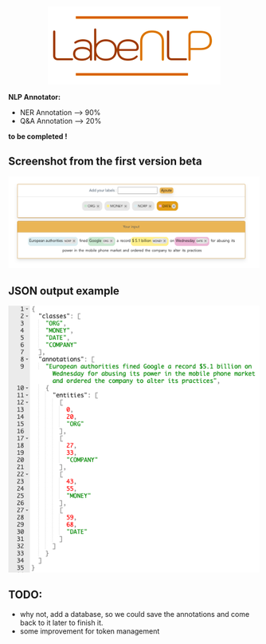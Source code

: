 <p align="center">
<img src="./src/assets/labenlp_logo.png">
</p>

**NLP Annotator:**

- NER Annotation --> 90%
- Q&A Annotation --> 20%

**to be completed !**

## Screenshot from the first version beta

<p align="center">
<img src="./src/assets/ss-first-version.png">
</p>

## JSON output example

<p align="center">
<img src="./src/assets/ex_json_output.png">
</p>

## TODO:

- why not, add a database, so we could save the annotations and come back to it later to finish it.
- some improvement for token management